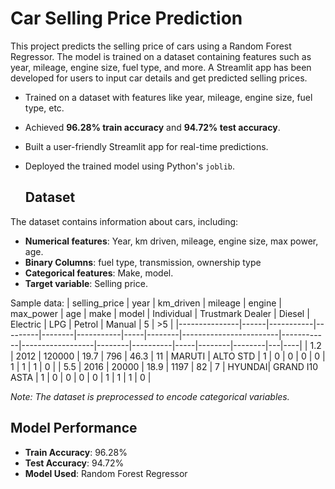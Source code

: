 # Car Selling Price Prediction

This project predicts the selling price of cars using a Random Forest Regressor. The model is trained on a dataset containing features such as year, mileage, engine size, fuel type, and more. A Streamlit app has been developed for users to input car details and get predicted selling prices.

- Trained on a dataset with features like year, mileage, engine size, fuel type, etc.
- Achieved **96.28% train accuracy** and **94.72% test accuracy**.
- Built a user-friendly Streamlit app for real-time predictions.
- Deployed the trained model using Python's `joblib`.

  ## Dataset
The dataset contains information about cars, including:
- **Numerical features**: Year, km driven, mileage, engine size, max power, age.
- **Binary Columns**: fuel type, transmission, ownership type
- **Categorical features**: Make, model.
- **Target variable**: Selling price.

Sample data:
| selling_price | year | km_driven | mileage | engine | max_power | age | make   | model                  | Individual | Trustmark Dealer | Diesel | Electric | LPG | Petrol | Manual | 5 | >5 |
|---------------|------|-----------|---------|--------|-----------|-----|--------|------------------------|------------|------------------|--------|----------|-----|--------|--------|---|----|
| 1.2           | 2012 | 120000    | 19.7    | 796    | 46.3      | 11  | MARUTI | ALTO STD              | 1          | 0                | 0      | 0        | 0   | 1      | 1      | 1 | 0  |
| 5.5           | 2016 | 20000     | 18.9    | 1197   | 82        | 7   | HYUNDAI| GRAND I10 ASTA         | 1          | 0                | 0      | 0        | 0   | 1      | 1      | 1 | 0  |

*Note: The dataset is preprocessed to encode categorical variables.*

## Model Performance
- **Train Accuracy**: 96.28%
- **Test Accuracy**: 94.72%
- **Model Used**: Random Forest Regressor



